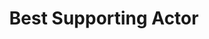 ---
title: "Best Supporting Actor"
edition: 1996
winner: Philip Baker Hall
kind: "actor"
film: hard-eight.md
image: https://m.media-amazon.com/images/M/MV5BYmJhNGI5MmEtZDY2My00NDhiLWE0ZTAtMWYxY2Y3N2M0Yjg5XkEyXkFqcGdeQXVyMTI3MDk3MzQ@._V1_FMjpg_UX1280_.jpg
type: award
weight: 6
---
